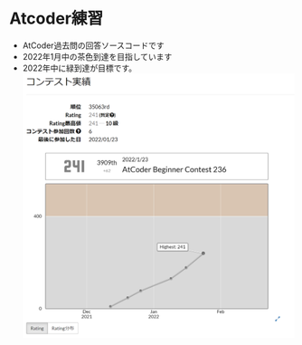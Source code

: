 # Atcoder練習
- AtCoder過去問の回答ソースコードです <br>
- 2022年1月中の茶色到達を目指しています <br>
- 2022年中に緑到達が目標です。
　　
![imag](https://github.com/daichiterazawa/Atcoder/blob/master/img/123.png)
